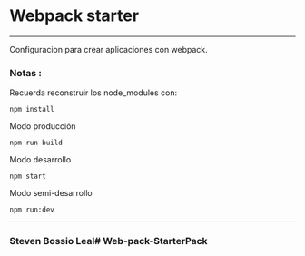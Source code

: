 # Webpack starter
___

Configuracion para crear aplicaciones con webpack.

### Notas : 

Recuerda reconstruir los node_modules con: 
```
npm install
```

Modo producción 
```
npm run build
```

Modo desarrollo 
```
npm start
```

Modo semi-desarrollo 
```
npm run:dev
```

___

### Steven Bossio Leal# Web-pack-StarterPack
